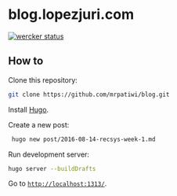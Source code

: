 # blog.lopezjuri.com

[![wercker status](https://app.wercker.com/status/90a3f454fa65aa585a7f7c8ef4d5a36e/s/master "wercker status")](https://app.wercker.com/project/bykey/90a3f454fa65aa585a7f7c8ef4d5a36e)


## How to

Clone this repository:

```sh
git clone https://github.com/mrpatiwi/blog.git
```

Install [Hugo](https://gohugo.io/overview/quickstart/).

Create a new post:

```sh
 hugo new post/2016-08-14-recsys-week-1.md
```

Run development server:
```sh
hugo server --buildDrafts
```

Go to [`http://localhost:1313/`](http://localhost:1313/).
